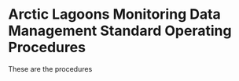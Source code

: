 # Arctic Lagoons Monitoring Data Management Standard Operating Procedures

These are the procedures
